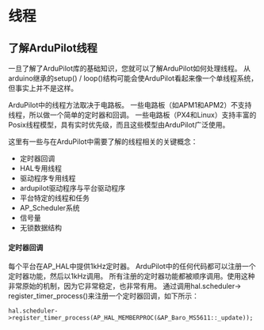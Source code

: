 # 线程

## 了解ArduPilot线程

一旦了解了ArduPilot库的基础知识，您就可以了解ArduPilot如何处理线程。 从arduino继承的setup() / loop()结构可能会使ArduPilot看起来像一个单线程系统，但事实上并不是这样。

ArduPilot中的线程方法取决于电路板。 一些电路板（如APM1和APM2）不支持线程，所以做一个简单的定时器和回调。 一些电路板（PX4和Linux）支持丰富的Posix线程模型，具有实时优先级，而且这些模型由ArduPilot广泛使用。

这里有一些与在ArduPilot中需要了解的线程相关的关键概念：

* 定时器回调
* HAL专用线程
* 驱动程序专用线程
* ardupilot驱动程序与平台驱动程序
* 平台特定的线程和任务
* AP_Scheduler系统
* 信号量
* 无锁数据结构

#### 定时器回调

每个平台在AP_HAL中提供1kHz定时器。 ArduPilot中的任何代码都可以注册一个定时器功能，然后以1kHz调用。 所有注册的定时器功能都被顺序调用。使用这种非常原始的机制，因为它非常稳定，也非常有用。 通过调用hal.scheduler-> register_timer_process()来注册一个定时器回调，如下所示： 

```
hal.scheduler->register_timer_process(AP_HAL_MEMBERPROC(&AP_Baro_MS5611::_update));
```
